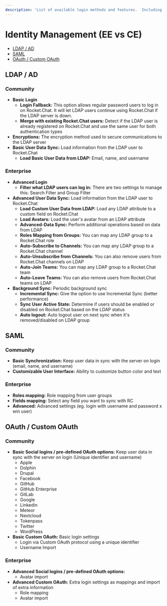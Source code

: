 ```yaml
---
description: 'List of available login methods and features.  Including:'
---
```


# Identity Management \(EE vs CE\)

* [LDAP / AD](./#ldap3)
* [SAML](./#saml3)
* [OAuth / Custom OAuth](./#oauth3)

## **LDAP / AD** <a id="ldap3"></a>

### **Community**

* **Basic Login**
  * **Login Fallback:** This option allows regular password users to log in on Rocket.Chat. It will let LDAP users continue using Rocket.Chat if the LDAP server is down.
  * **Merge with existing Rocket.Chat users:** Detect if the LDAP user is already registered on Rocket.Chat and use the same user for both authentication types
* **Encryptions:** The encryption method used to secure communications to the LDAP server
* **Basic User Data Sync:** Load information from the LDAP user to Rocket.Chat
  * **Load Basic User Data from LDAP:** Email, name, and username

### Enterprise

* **Advanced Login**
  * **Filter what LDAP users can log in:** There are two settings to manage this: Search Filter and Group Filter
* **Advanced User Data Sync:** Load information from the LDAP user to Rocket.Chat
  * **Load Custom User Data from LDAP:** Load any LDAP attribute to a custom field on Rocket.Chat
  * **Load Avatars:** Load the user's avatar from an LDAP attribute
  * **Advanced-Data Sync:** Perform additional operations based on data from LDAP
  * **Roles Mapping from Groups:** You can map any LDAP group to a Rocket.Chat role
  * **Auto-Subscribe to Channels:** You can map any LDAP group to a Rocket.Chat channel
  * **Auto-Unsubscribe from Channels:** You can also remove users from Rocket.Chat channels on LDAP
  * **Auto-Join Teams:** You can map any LDAP group to a Rocket.Chat team
  * **Auto-Leave Teams:** You can also remove users from Rocket.Chat teams on LDAP
* **Background Sync:** Periodic background sync
  * **Incremental Sync:** Give the option to use Incremental Sync \(better performance\)
  * **Sync User Active State:** Determine if users should be enabled or disabled on Rocket.Chat based on the LDAP status
  * **Auto logout:** Auto logout user on next sync when it's removed/disabled on LDAP group

## **SAML** <a id="saml3"></a>

### **Community**

* **Basic Synchronization:** Keep user data in sync with the server on login \(email, name, and username\)
* **Customizable User Interface:** Ability to customize button color and text

### Enterprise

* **Roles mapping:** Role mapping from user groups
* **Fields mapping:** Select any field you want to sync with RC
* **Advanced:** Advanced settings \(eg. login with username and password x win user\)

## **OAuth / Custom OAuth** <a id="oauth3"></a>

### **Community**

* **Basic Social logins / pre-defined OAuth options:** Keep user data in sync with the server on login \(Unique identifier and username\)
  * Apple
  * Dolphin
  * Drupal
  * Facebook
  * GitHub
  * GitHub Enterprise
  * GitLab
  * Google
  * Linkedin
  * Meteor
  * Nextcloud
  * Tokenpass
  * Twitter
  * WordPress
* **Basic Custom OAuth:** Basic login settings
  * Login via Custom OAuth protocol using a unique identifier
  * Username Import

### Enterprise

* **Advanced Social logins / pre-defined OAuth options:**
  * Avatar import
* **Advanced Custom OAuth:** Extra login settings as mappings and import of extra information
  * Role mapping
  * Avatar import

